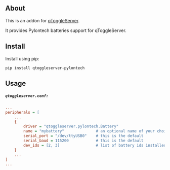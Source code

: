## About

This is an addon for [qToggleServer](https://github.com/qtoggle/qtoggleserver).

It provides Pylontech batteries support for qToggleServer.


## Install

Install using pip:

    pip install qtoggleserver-pylontech


## Usage

##### `qtoggleserver.conf:`
``` ini
...
peripherals = [
    ...
    {
        driver = "qtoggleserver.pylontech.Battery"
        name = "mybattery"              # an optional name of your choice
        serial_port = "/dev/ttyUSB0"    # this is the default
        serial_baud = 115200            # this is the default
        dev_ids = [2, 3]                # list of battery ids installed
    }
    ...
]
...
```
